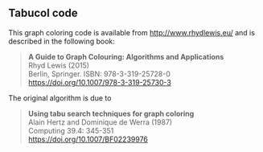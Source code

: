 ## Tabucol code

This graph coloring code is available from http://www.rhydlewis.eu/ and is described in the following book:

> **A Guide to Graph Colouring: Algorithms and Applications**<br>
> Rhyd Lewis (2015)<br>
> Berlin, Springer. ISBN: 978-3-319-25728-0 <br>
> https://doi.org/10.1007/978-3-319-25730-3

The original algorithm is due to 

> **Using tabu search techniques for graph coloring**<br>
> Alain Hertz and Dominique de Werra (1987)<br>
> Computing 39.4: 345-351 <br>
> https://doi.org/10.1007/BF02239976